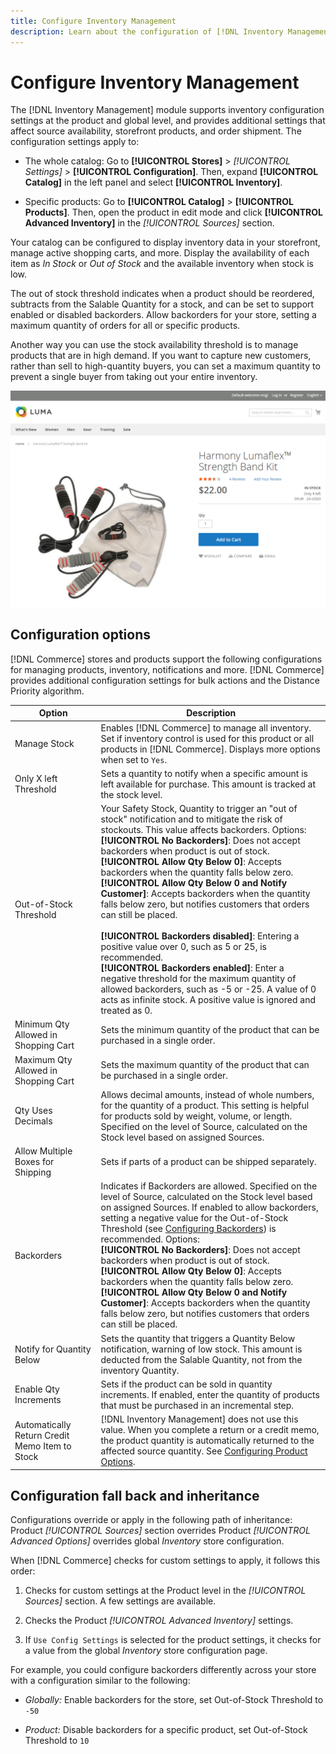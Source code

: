 ```yaml
---
title: Configure Inventory Management
description: Learn about the configuration of [!DNL Inventory Management] options that determine source availability, storefront products, and order shipment.
---
```

# Configure Inventory Management

The [!DNL Inventory Management] module supports inventory configuration settings at the product and global level, and provides additional settings that affect source availability, storefront products, and order shipment. The configuration settings apply to: 

- The whole catalog: Go to **[!UICONTROL Stores]** > _[!UICONTROL Settings]_ > **[!UICONTROL Configuration]**. Then, expand **[!UICONTROL Catalog]** in the left panel and select **[!UICONTROL Inventory]**.

- Specific products: Go to **[!UICONTROL Catalog]** > **[!UICONTROL Products]**. Then, open the product in edit mode and click **[!UICONTROL Advanced Inventory]** in the _[!UICONTROL Sources]_ section.

Your catalog can be configured to display inventory data in your storefront, manage active shopping carts, and more. Display the availability of each item as _In Stock_ or _Out of Stock_ and the available inventory when stock is low.

The out of stock threshold indicates when a product should be reordered, subtracts from the Salable Quantity for a stock, and can be set to support enabled or disabled backorders. Allow backorders for your store, setting a maximum quantity of orders for all or specific products.

Another way you can use the stock availability threshold is to manage products that are in high demand. If you want to capture new customers, rather than sell to high-quantity buyers, you can set a maximum quantity to prevent a single buyer from taking out your entire inventory.

![Example of In Stock, Only 1 Left](assets/storefront-stock-options-1-left.png)

## Configuration options

[!DNL Commerce] stores and products support the following configurations for managing products, inventory, notifications and more. [!DNL Commerce] provides additional configuration settings for bulk actions and the Distance Priority algorithm.

|Option|Description|
|--|--|
| Manage Stock | Enables [!DNL Commerce] to manage all inventory. Set if inventory control is used for this product or all products in [!DNL Commerce]. Displays more options when set to `Yes`. |
| Only X left Threshold | Sets a quantity to notify when a specific amount is left available for purchase. This amount is tracked at the stock level. |
| Out-of-Stock Threshold | Your Safety Stock, Quantity to trigger an "out of stock" notification and to mitigate the risk of stockouts. This value affects backorders. Options:<br />**[!UICONTROL No Backorders]**: Does not accept backorders when product is out of stock.<br />**[!UICONTROL Allow Qty Below 0]**: Accepts backorders when the quantity falls below zero.<br />**[!UICONTROL Allow Qty Below 0 and Notify Customer]**: Accepts backorders when the quantity falls below zero, but notifies customers that orders can still be placed. <br /><br />**[!UICONTROL Backorders disabled]**: Entering a positive value over 0, such as 5 or 25, is recommended. <br/>**[!UICONTROL Backorders enabled]**: Enter a negative threshold for the maximum quantity of allowed backorders, such as -5 or -25. A value of 0 acts as infinite stock. A positive value is ignored and treated as 0.|
| Minimum Qty Allowed in Shopping Cart | Sets the minimum quantity of the product that can be purchased in a single order. |
| Maximum Qty Allowed in Shopping Cart | Sets the maximum quantity of the product that can be purchased in a single order. |
| Qty Uses Decimals | Allows decimal amounts, instead of whole numbers, for the quantity of a product. This setting is helpful for products sold by weight, volume, or length. Specified on the level of Source, calculated on the Stock level based on assigned Sources. |
| Allow Multiple Boxes for Shipping | Sets if parts of a product can be shipped separately. |
| Backorders | Indicates if Backorders are allowed. Specified on the level of Source, calculated on the Stock level based on assigned Sources. If enabled to allow backorders, setting a negative value for the Out-of-Stock Threshold (see [Configuring Backorders](backorders.md)) is recommended. Options:<br />**[!UICONTROL No Backorders]**: Does not accept backorders when product is out of stock.<br />**[!UICONTROL Allow Qty Below 0]**: Accepts backorders when the quantity falls below zero.<br />**[!UICONTROL Allow Qty Below 0 and Notify Customer]**: Accepts backorders when the quantity falls below zero, but notifies customers that orders can still be placed.|
| Notify for Quantity Below | Sets the quantity that triggers a Quantity Below notification, warning of low stock. This amount is deducted from the Salable Quantity, not from the inventory Quantity. |
| Enable Qty Increments | Sets if the product can be sold in quantity increments. If enabled, enter the quantity of products that must be purchased in an incremental step. |
| Automatically Return Credit Memo Item to Stock | [!DNL Inventory Management] does not use this value. When you complete a return or a credit memo, the product quantity is automatically returned to the affected source quantity. See [Configuring Product Options](product-options.md). |

## Configuration fall back and inheritance

Configurations override or apply in the following path of inheritance: Product _[!UICONTROL Sources]_ section overrides Product _[!UICONTROL Advanced Options]_ overrides global _Inventory_ store configuration.

When [!DNL Commerce] checks for custom settings to apply, it follows this order:

1. Checks for custom settings at the Product level in the _[!UICONTROL Sources]_ section. A few settings are available.

1. Checks the Product _[!UICONTROL Advanced Inventory]_ settings.

1. If `Use Config Settings` is selected for the product settings, it checks for a value from the global _Inventory_ store configuration page.

For example, you could configure backorders differently across your store with a configuration similar to the following:

- _Globally:_ Enable backorders for the store, set Out-of-Stock Threshold to `-50`

- _Product:_ Disable backorders for a specific product, set Out-of-Stock Threshold to `10`
